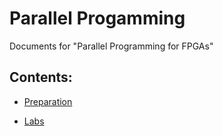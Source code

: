 # Parallel Progamming

Documents for "Parallel Programming for FPGAs"

## Contents:

- [Preparation](https://uri-nextlab.github.io/ParallelProgammingLabs/Vitis_HLS_Tutor)

- [Labs](https://uri-nextlab.github.io/ParallelProgammingLabs/Labs/)

  <!--
    - [FIR](https://uri-nextlab.github.io/ParallelProgammingLabs/Labs/FIR.html)
    - [Cordic](https://uri-nextlab.github.io/ParallelProgammingLabs/Labs/Cordic.html)
    - [DFT](https://uri-nextlab.github.io/ParallelProgammingLabs/Labs/DFT.html)
    - [FFT](https://uri-nextlab.github.io/ParallelProgammingLabs/Labs/FFT.html)
  -->
